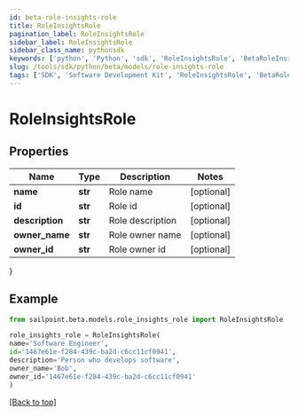 ```yaml
---
id: beta-role-insights-role
title: RoleInsightsRole
pagination_label: RoleInsightsRole
sidebar_label: RoleInsightsRole
sidebar_class_name: pythonsdk
keywords: ['python', 'Python', 'sdk', 'RoleInsightsRole', 'BetaRoleInsightsRole'] 
slug: /tools/sdk/python/beta/models/role-insights-role
tags: ['SDK', 'Software Development Kit', 'RoleInsightsRole', 'BetaRoleInsightsRole']
---
```


# RoleInsightsRole


## Properties

Name | Type | Description | Notes
------------ | ------------- | ------------- | -------------
**name** | **str** | Role name | [optional] 
**id** | **str** | Role id | [optional] 
**description** | **str** | Role description | [optional] 
**owner_name** | **str** | Role owner name | [optional] 
**owner_id** | **str** | Role owner id | [optional] 
}

## Example

```python
from sailpoint.beta.models.role_insights_role import RoleInsightsRole

role_insights_role = RoleInsightsRole(
name='Software Engineer',
id='1467e61e-f284-439c-ba2d-c6cc11cf0941',
description='Person who develops software',
owner_name='Bob',
owner_id='1467e61e-f284-439c-ba2d-c6cc11cf0941'
)

```
[[Back to top]](#) 

